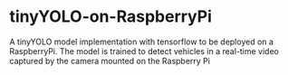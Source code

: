 # tinyYOLO-on-RaspberryPi
A tinyYOLO model implementation with tensorflow to be deployed on a RaspberryPi. The model is trained to detect vehicles in a real-time video captured by the camera mounted on the Raspberry Pi
